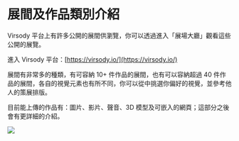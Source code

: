 # 展間及作品類別介紹

Virsody 平台上有許多公開的展間供瀏覽，你可以透過進入「展場大廳」觀看這些公開的展覽。

進入 Virsody 平台：[https://virsody.io/](https://virsody.io/)

展間有非常多的種類，有可容納 10+ 件作品的展間，也有可以容納超過 40 件作品的展間，各自的視覺元素也有所不同，你可以從中挑選你偏好的視覺，並參考他人的策展排版。

目前能上傳的作品有：圖片、影片、聲音、3D 模型及可嵌入的網頁；這部分之後會有更詳細的介紹。

![](<../.gitbook/assets/Virsody 教學\_白片.pptx.png>)
